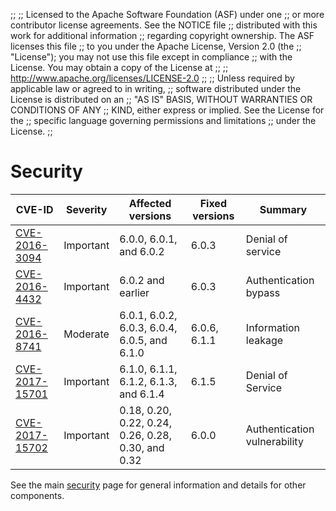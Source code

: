 ;;
;; Licensed to the Apache Software Foundation (ASF) under one
;; or more contributor license agreements.  See the NOTICE file
;; distributed with this work for additional information
;; regarding copyright ownership.  The ASF licenses this file
;; to you under the Apache License, Version 2.0 (the
;; "License"); you may not use this file except in compliance
;; with the License.  You may obtain a copy of the License at
;; 
;;   http://www.apache.org/licenses/LICENSE-2.0
;; 
;; Unless required by applicable law or agreed to in writing,
;; software distributed under the License is distributed on an
;; "AS IS" BASIS, WITHOUT WARRANTIES OR CONDITIONS OF ANY
;; KIND, either express or implied.  See the License for the
;; specific language governing permissions and limitations
;; under the License.
;;

# Security

| CVE-ID | Severity | Affected versions | Fixed versions | Summary |
| ------ | -------- | ----------------- | -------------- | ------- |
| [CVE-2016-3094]({{site.url}}/cves/CVE-2016-3094.html) | Important | 6.0.0, 6.0.1, and 6.0.2 | 6.0.3 | Denial of service |
| [CVE-2016-4432]({{site.url}}/cves/CVE-2016-4432.html) | Important | 6.0.2 and earlier | 6.0.3 | Authentication bypass |
| [CVE-2016-8741]({{site.url}}/cves/CVE-2016-8741.html) | Moderate | 6.0.1, 6.0.2, 6.0.3, 6.0.4, 6.0.5, and 6.1.0 | 6.0.6, 6.1.1 | Information leakage |
| [CVE-2017-15701]({{site.url}}/cves/CVE-2017-15701.html) | Important | 6.1.0, 6.1.1, 6.1.2, 6.1.3, and 6.1.4 | 6.1.5 | Denial of Service |
| [CVE-2017-15702]({{site.url}}/cves/CVE-2017-15702.html) | Important | 0.18, 0.20, 0.22, 0.24, 0.26, 0.28, 0.30, and 0.32 | 6.0.0 | Authentication vulnerability |

See the main [security]({{site.url}}/security.html) page for general
information and details for other components.
